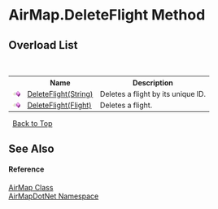 # AirMap.DeleteFlight Method 
 


## Overload List
&nbsp;<table><tr><th></th><th>Name</th><th>Description</th></tr><tr><td>![Public method](media/pubmethod.gif "Public method")</td><td><a href="M_AirMapDotNet_AirMap_DeleteFlight_1">DeleteFlight(String)</a></td><td>
Deletes a flight by its unique ID.</td></tr><tr><td>![Public method](media/pubmethod.gif "Public method")</td><td><a href="M_AirMapDotNet_AirMap_DeleteFlight">DeleteFlight(Flight)</a></td><td>
Deletes a flight.</td></tr></table>&nbsp;
<a href="#airmap.deleteflight-method">Back to Top</a>

## See Also


#### Reference
<a href="T_AirMapDotNet_AirMap">AirMap Class</a><br /><a href="N_AirMapDotNet">AirMapDotNet Namespace</a><br />